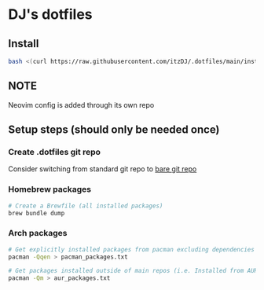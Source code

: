# DJ's dotfiles

## Install

```bash
bash <(curl https://raw.githubusercontent.com/itzDJ/.dotfiles/main/install.sh)
```

## NOTE

Neovim config is added through its own repo

## Setup steps (should only be needed once)

### Create .dotfiles git repo

Consider switching from standard git repo to [bare git repo](https://www.atlassian.com/git/tutorials/dotfiles)

### Homebrew packages

```bash
# Create a Brewfile (all installed packages)
brew bundle dump
```

### Arch packages

```bash
# Get explicitly installed packages from pacman excluding dependencies
pacman -Qqen > pacman_packages.txt

# Get packages installed outside of main repos (i.e. Installed from AUR)
pacman -Qm > aur_packages.txt
```

